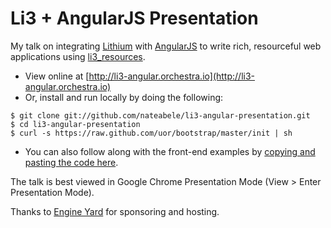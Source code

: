 # Li3 + AngularJS Presentation

My talk on integrating [Lithium](http://lithify.me) with [AngularJS](http://angularjs.org) to write rich, resourceful web applications using [li3_resources](https://github.com/nateabele/li3_resources).

 * View online at [http://li3-angular.orchestra.io](http://li3-angular.orchestra.io)
 * Or, install and run locally by doing the following:

```
$ git clone git://github.com/nateabele/li3-angular-presentation.git
$ cd li3-angular-presentation
$ curl -s https://raw.github.com/uor/bootstrap/master/init | sh
```

 * You can also follow along with the front-end examples by [copying and pasting the code here](https://gist.github.com/6047be367e7aafc4bf26).

The talk is best viewed in Google Chrome Presentation Mode (View > Enter Presentation Mode).

Thanks to [Engine Yard](http://engineyard.com) for sponsoring and hosting.